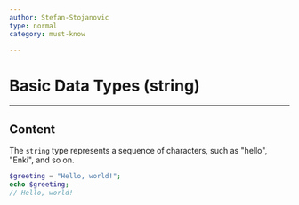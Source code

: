 ```yaml
---
author: Stefan-Stojanovic
type: normal
category: must-know

---
```


# Basic Data Types (string)

---

## Content

The `string` type represents a sequence of characters, such as "hello", "Enki", and so on.

```php
$greeting = "Hello, world!";
echo $greeting;
// Hello, world!
```

